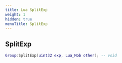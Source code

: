 ```yaml
---
title: Lua SplitExp
weight: 1
hidden: true
menuTitle: SplitExp
---
```

## SplitExp
```lua
Group:SplitExp(uint32 exp, Lua_Mob other); -- void
```